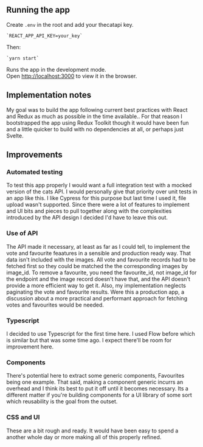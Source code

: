## Running the app

Create `.env` in the root and add your thecatapi key.

    `REACT_APP_API_KEY=your_key`

Then:

    `yarn start`

Runs the app in the development mode.<br />
Open [http://localhost:3000](http://localhost:3000) to view it in the browser.


## Implementation notes

My goal was to build the app following current best practices with React and Redux as much as possible in the time available.. For that reason I bootstrapped the app using Redux Toolkit though it would have been fun and a little quicker to build with no dependencies at all, or perhaps just Svelte.

## Improvements

### Automated testing

To test this app properly I would want a full integration test with a mocked version of the cats API. I would personally give that priority over unit tests in an app like this. I like Cypress for this purpose but last time I used it, file upload wasn't supported. Since there were a lot of features to implement and UI bits and pieces to pull together along with the complexities introduced by the API design I decided I'd have to leave this out. 

### Use of API

The API made it necessary, at least as far as I could tell, to implement the vote and favourite feaatures in a sensible and production ready way. That data isn't included with the images. All vote and favourite records had to be fetched first so they could be matched the the corresponding images by image_id. To remove a favourite, you need the favourite_id, not image_id for the endpoint and the image record doesn't have that, and the API doesn't provide a more efficient way to get it. Also, my implementation neglects paginating the vote and favourite results.  Were this a production app, a discussion about a more practical and performant approach for fetching votes and favourites would be needed. 


### Typescript

I decided to use Typescript for the first time here. I used Flow before which is similar but that was some time ago. I expect there'll be room for improvement here.

### Components

There's potential here to extract some generic components, Favourites being one example. That said, making a component generic incurrs an overhead and I think its best to put it off until it becomes necessary. Its a different matter if you're building components for a UI library of some sort which reusability is the goal from the outset.

### CSS and UI

These are a bit rough and ready. It would have been easy to spend a another whole day or more making all of this properly refined. 

